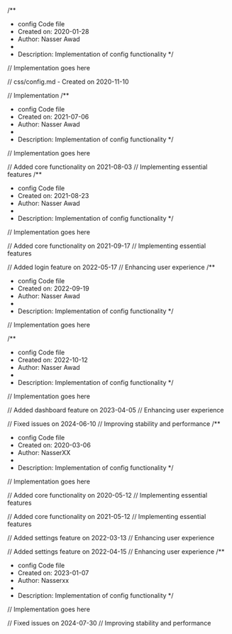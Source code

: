 /**
 * config Code file
 * Created on: 2020-01-28
 * Author: Nasser Awad
 *
 * Description: Implementation of config functionality
 */
 
// Implementation goes here

// css/config.md - Created on 2020-11-10

// Implementation
/**
 * config Code file
 * Created on: 2021-07-06
 * Author: Nasser Awad
 *
 * Description: Implementation of config functionality
 */
 
// Implementation goes here


// Added core functionality on 2021-08-03
// Implementing essential features
/**
 * config Code file
 * Created on: 2021-08-23
 * Author: Nasser Awad
 *
 * Description: Implementation of config functionality
 */
 
// Implementation goes here


// Added core functionality on 2021-09-17
// Implementing essential features

// Added login feature on 2022-05-17
// Enhancing user experience
/**
 * config Code file
 * Created on: 2022-09-19
 * Author: Nasser Awad
 *
 * Description: Implementation of config functionality
 */
 
// Implementation goes here

/**
 * config Code file
 * Created on: 2022-10-12
 * Author: Nasser Awad
 *
 * Description: Implementation of config functionality
 */
 
// Implementation goes here


// Added dashboard feature on 2023-04-05
// Enhancing user experience

// Fixed issues on 2024-06-10
// Improving stability and performance
/**
 * config Code file
 * Created on: 2020-03-06
 * Author: NasserXX
 *
 * Description: Implementation of config functionality
 */
 
// Implementation goes here


// Added core functionality on 2020-05-12
// Implementing essential features

// Added core functionality on 2021-05-12
// Implementing essential features

// Added settings feature on 2022-03-13
// Enhancing user experience

// Added settings feature on 2022-04-15
// Enhancing user experience
/**
 * config Code file
 * Created on: 2023-01-07
 * Author: Nasserxx
 *
 * Description: Implementation of config functionality
 */
 
// Implementation goes here


// Fixed issues on 2024-07-30
// Improving stability and performance
